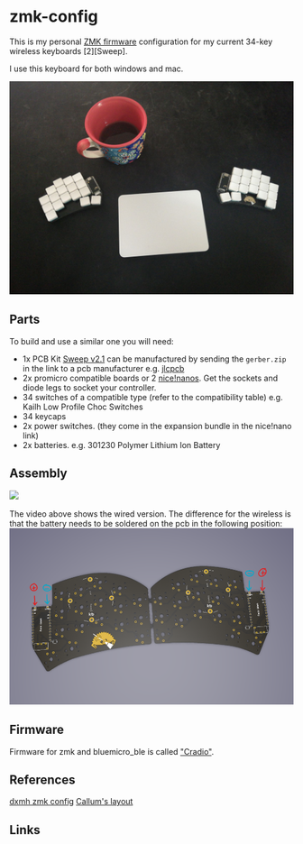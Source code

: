 # zmk-config

This is my personal [ZMK firmware][1] configuration for my current 34-key wireless keyboards [2][Sweep].

I use this keyboard for both windows and mac.

![](/keeb.jpg) 

## Parts

To build and use a similar one you will need:

* 1x PCB Kit [Sweep v2.1](https://github.com/davidphilipbarr/Sweep/tree/main/Sweepv2.1) can be manufactured by sending the `gerber.zip` in the link to a pcb manufacturer e.g. [jlcpcb](https://jlcpcb.com/)
* 2x promicro compatible boards or 2 [nice!nanos](https://splitkb.com/products/nice-nano). Get the sockets and diode legs to socket your controller.
* 34 switches of a compatible type (refer to the compatibility table) e.g. Kailh Low Profile Choc Switches
* 34 keycaps
* 2x power switches. (they come in the expansion bundle in the nice!nano link)
* 2x batteries. e.g. 301230 Polymer Lithium Ion Battery

## Assembly

<a href="https://www.youtube.com/watch?v=fBPu7AyDtkM" target="_blank">
  <img src="https://gist.githubusercontent.com/duckyb/337340baa1f0c8bcc06fef7b3b57242b/raw/97e6e0748dd1b8a3fb54fac0a88e84e6b6e0e10a/build-guide-button.svg" height="44">
</a>

The video above shows the wired version. The difference for the wireless is that the battery needs to be soldered on the pcb in the following position:
![](/sweep.png)

## Firmware

Firmware for zmk and bluemicro_ble is called ["Cradio"](https://zmk.dev/docs/hardware/).

## References

[dxmh zmk config](https://github.com/dxmh/zmk-config)
[Callum's layout](https://github.com/callum-oakley/keymap)

## Links

[1]: https://github.com/zmkfirmware/zmk
[2]: https://github.com/davidphilipbarr/Sweep

